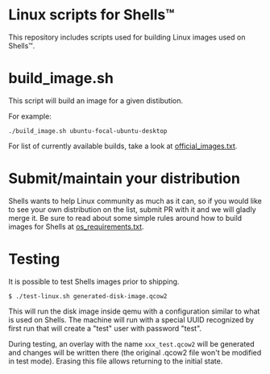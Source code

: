 # Linux scripts for Shells™

This repository includes scripts used for building Linux images used on Shells™.

# build_image.sh

This script will build an image for a given distibution.

For example:

	./build_image.sh ubuntu-focal-ubuntu-desktop
	
For list of currently available builds, take a look at [official_images.txt](https://github.com/Shells-com/linux-scripts/blob/master/official_images.txt).

# Submit/maintain your distribution

Shells wants to help Linux community as much as it can, so if you would like to see your own distribution on the list, submit PR with it and we will gladly merge it. Be sure to read about some simple rules around how to build images for Shells at [os_requirements.txt](https://github.com/Shells-com/linux-scripts/blob/master/os_requirements.txt).

# Testing

It is possible to test Shells images prior to shipping.

	$ ./test-linux.sh generated-disk-image.qcow2

This will run the disk image inside qemu with a configuration similar to what is used on Shells. The machine will run with a special UUID recognized by first run that will create a "test" user with password "test".

During testing, an overlay with the name `xxx_test.qcow2` will be generated and changes will be written there (the original .qcow2 file won't be modified in test mode). Erasing this file allows returning to the initial state.
